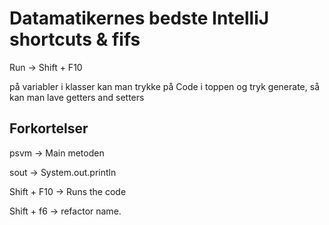 # Datamatikernes bedste IntelliJ shortcuts & fifs

Run &rightarrow; Shift + F10


på variabler i klasser kan man trykke på Code i toppen og tryk generate, så kan man lave getters and setters


## Forkortelser 

psvm &rightarrow; Main metoden

sout &rightarrow; System.out.println

Shift + F10 &rightarrow; Runs the code


Shift + f6 &rightarrow; refactor name.
